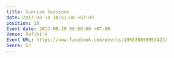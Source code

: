 ```yaml
---
title: Sunrise Sessions
date: 2017-08-14 10:51:00 +07:00
position: 10
Event date: 2017-08-19 00:00:00 +07:00
Venue: Rafiki's
Event URL: https://www.facebook.com/events/195830850953427/
Genre: DJ
---
```


